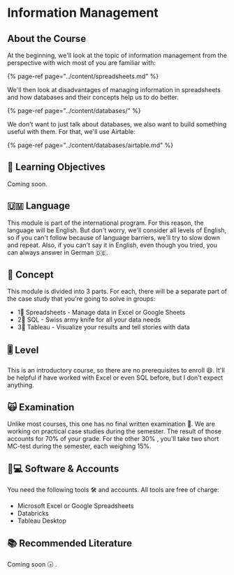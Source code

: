 # Information Management

## About the Course

At the beginning, we'll look at the topic of information management from the perspective with wich most of you are familiar with:

{% page-ref page="../content/spreadsheets.md" %}

We'll then look at disadvantages of managing information in spreadsheets and how databases and their concepts help us to do better.

{% page-ref page="../content/databases/" %}

We don't want to just talk about databases, we also want to build something useful with them. For that, we'll use Airtable:

{% page-ref page="../content/databases/airtable.md" %}

## 🎯 Learning Objectives <a id="learning-objectives"></a>

Coming soon.

## 🇺🇲 Language

This module is part of the international program. For this reason, the language will be English. But don't worry, we'll consider all levels of English, so if you can't follow because of language barriers, we'll try to slow down and repeat. Also, if you can't say it in English, even though you tried, you can always answer in German 🇩🇪.

## 📃 Concept <a id="concept"></a>

This module is divided into 3 parts. For each, there will be a separate part of the case study that you're going to solve in groups:

* 1⃣ Spreadsheets - Manage data in Excel or Google Sheets
* 2⃣ SQL - Swiss army knife for all your data needs
* 3⃣ Tableau - Visualize your results and tell stories with data

## 🎚 Level <a id="level"></a>

This is an introductory course, so there are no prerequisites to enroll 😄. It'll be helpful if have worked with Excel or even SQL before, but I don't expect anything.

## 🙀 Examination <a id="examination"></a>

Unlike most courses, this one has no final written examination 🤩. We are working on practical case studies during the semester. The result of those accounts for 70% of your grade. For the other 30% , you'll take two short MC-test during the semester, each weighing 15%.

## 👩💻 Software & Accounts <a id="software-and-accounts"></a>

You need the following tools 🛠 and accounts. All tools are free of charge:

* Microsoft Excel or Google Spreadsheets
* Databricks
* Tableau Desktop

## 📚 Recommended Literature

Coming soon 🕟 .

